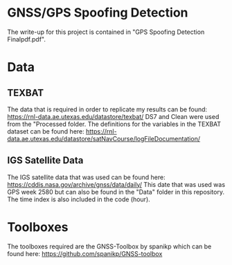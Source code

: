# GNSS/GPS Spoofing Detection

The write-up for this project is contained in "GPS Spoofing Detection Finalpdf.pdf".

# Data
## TEXBAT
The data that is required in order to replicate my results can be found: https://rnl-data.ae.utexas.edu/datastore/texbat/
DS7 and Clean were used from the "Processed folder.
The definitions for the variables in the TEXBAT dataset can be found here: https://rnl-data.ae.utexas.edu/datastore/satNavCourse/logFileDocumentation/

## IGS Satellite Data
The IGS satellite data that was used can be found here: https://cddis.nasa.gov/archive/gnss/data/daily/
This date that was used was GPS week 2580 but can also be found in the "Data" folder in this repository. The time index is also included in the code (hour).

# Toolboxes
The toolboxes required are the GNSS-Toolbox by spanikp which can be found here: https://github.com/spanikp/GNSS-toolbox


